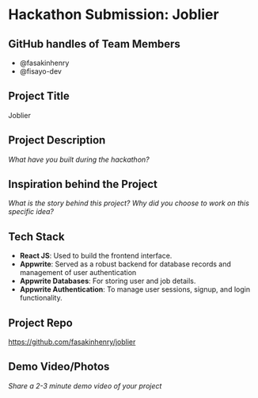 # Hackathon Submission: Joblier

## GitHub handles of Team Members

- @fasakinhenry
- @fisayo-dev

## Project Title

Joblier

## Project Description

_What have you built during the hackathon?_

<!--
The project I created is...
-->

## Inspiration behind the Project

_What is the story behind this project? Why did you choose to work on this specific idea?_

<!--
The reason I chose this idea/project was...
-->

## Tech Stack

- **React JS**: Used to build the frontend interface.
- **Appwrite**: Served as a robust backend for database records and management of user authentication
- **Appwrite Databases**: For storing user and job details.
- **Appwrite Authentication**: To manage user sessions, signup, and login functionality.

<!--
The technologies I used...
-->

## Project Repo

https://github.com/fasakinhenry/joblier

## Demo Video/Photos

_Share a 2-3 minute demo video of your project_

<!--
https://www.youtube.com/watch?v=9IBaX1avYWc
-->
